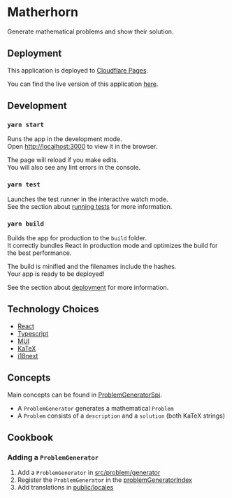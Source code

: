 # Matherhorn

Generate mathematical problems and show their solution.

## Deployment

This application is deployed to [Cloudflare Pages](https://pages.cloudflare.com/).

You can find the live version of this application [here](https://matherhorn.pages.dev/).

## Development

### `yarn start`

Runs the app in the development mode.\
Open [http://localhost:3000](http://localhost:3000) to view it in the browser.

The page will reload if you make edits.\
You will also see any lint errors in the console.

### `yarn test`

Launches the test runner in the interactive watch mode.\
See the section about [running tests](https://facebook.github.io/create-react-app/docs/running-tests) for more information.

### `yarn build`

Builds the app for production to the `build` folder.\
It correctly bundles React in production mode and optimizes the build for the best performance.

The build is minified and the filenames include the hashes.\
Your app is ready to be deployed!

See the section about [deployment](https://facebook.github.io/create-react-app/docs/deployment) for more information.

## Technology Choices

- [React](https://reactjs.org/)
- [Typescript](https://www.typescriptlang.org/)
- [MUI](https://mui.com/)
- [KaTeX](https://katex.org)
- [i18next](https://react.i18next.com)

## Concepts

Main concepts can be found in [ProblemGeneratorSpi](src/problem/ProblemGeneratorSpi.ts).

- A `ProblemGenerator` generates a mathematical `Problem`
- A `Problem` consists of a `description` and a `solution` (both KaTeX strings)

## Cookbook

### Adding a `ProblemGenerator`

1. Add a `ProblemGenerator` in [src/problem/generator](src/problem/generator)
2. Register the `ProblemGenerator` in the [problemGeneratorIndex](src/problem/problemGeneratorIndex.ts)
3. Add translations in [public/locales](public/locales)
